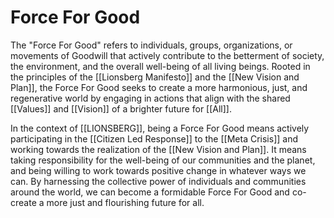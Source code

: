 # Force For Good

The "Force For Good" refers to individuals, groups, organizations, or movements of Goodwill that actively contribute to the betterment of society, the environment, and the overall well-being of all living beings. Rooted in the principles of the [[Lionsberg Manifesto]] and the [[New Vision and Plan]], the Force For Good seeks to create a more harmonious, just, and regenerative world by engaging in actions that align with the shared [[Values]] and [[Vision]] of a brighter future for [[All]].

In the context of [[LIONSBERG]], being a Force For Good means actively participating in the [[Citizen Led Response]] to the [[Meta Crisis]] and working towards the realization of the [[New Vision and Plan]]. It means taking responsibility for the well-being of our communities and the planet, and being willing to work towards positive change in whatever ways we can. By harnessing the collective power of individuals and communities around the world, we can become a formidable Force For Good and co-create a more just and flourishing future for all.